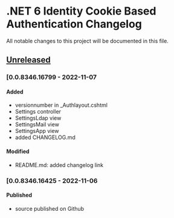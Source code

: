 # .NET 6 Identity Cookie Based Authentication Changelog

All notable changes to this project will be documented in this file.

## [Unreleased]

### [0.0.8346.16799 - 2022-11-07 

#### Added

- versionnumber in \_Authlayout.cshtml
- Settings controller
- SettingsLdap view
- SettingsMail view
- SettingsApp view
- added CHANGELOG.md

#### Modified

- README.md: added changelog link

### [0.0.8346.16425 - 2022-11-06 

#### Published

- source published on Github


<!-- Links -->
[keep a changelog]: https://keepachangelog.com/en/1.0.0/
[semantic versioning]: https://semver.org/spec/v2.0.0.html

<!-- Versions -->
[unreleased]: https://github.com/madcoda9000/dotnet-cookie-based-identity